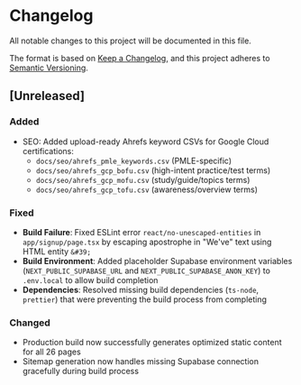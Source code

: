 # Changelog

All notable changes to this project will be documented in this file.

The format is based on [Keep a Changelog](https://keepachangelog.com/en/1.0.0/),
and this project adheres to [Semantic Versioning](https://semver.org/spec/v2.0.0.html).

## [Unreleased]

### Added
- SEO: Added upload-ready Ahrefs keyword CSVs for Google Cloud certifications:
  - `docs/seo/ahrefs_pmle_keywords.csv` (PMLE-specific)
  - `docs/seo/ahrefs_gcp_bofu.csv` (high-intent practice/test terms)
  - `docs/seo/ahrefs_gcp_mofu.csv` (study/guide/topics terms)
  - `docs/seo/ahrefs_gcp_tofu.csv` (awareness/overview terms)

### Fixed
- **Build Failure**: Fixed ESLint error `react/no-unescaped-entities` in `app/signup/page.tsx` by escaping apostrophe in "We've" text using HTML entity `&#39;`
- **Build Environment**: Added placeholder Supabase environment variables (`NEXT_PUBLIC_SUPABASE_URL` and `NEXT_PUBLIC_SUPABASE_ANON_KEY`) to `.env.local` to allow build completion
- **Dependencies**: Resolved missing build dependencies (`ts-node`, `prettier`) that were preventing the build process from completing

### Changed
- Production build now successfully generates optimized static content for all 26 pages
- Sitemap generation now handles missing Supabase connection gracefully during build process